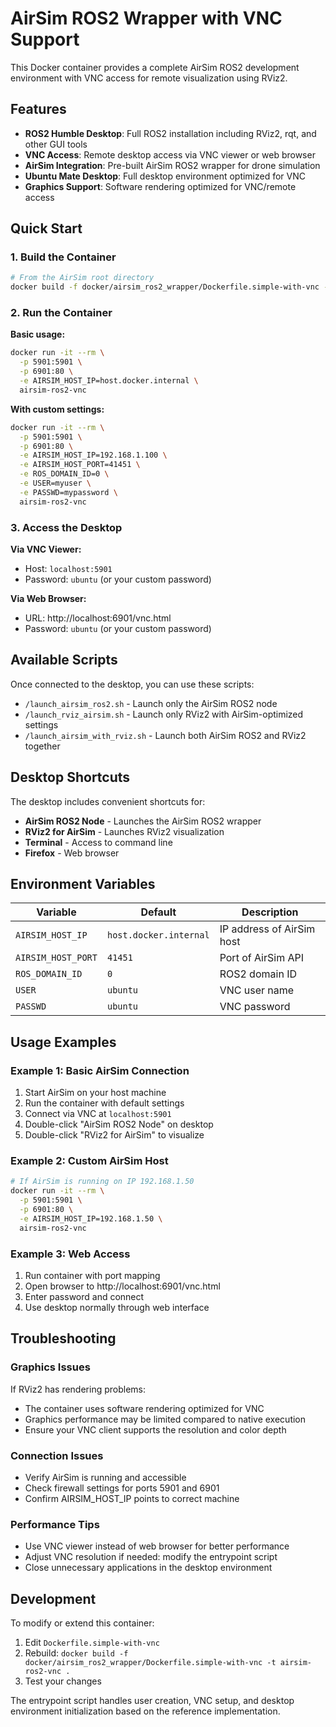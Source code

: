 # AirSim ROS2 Wrapper with VNC Support

This Docker container provides a complete AirSim ROS2 development environment with VNC access for remote visualization using RViz2.

## Features

- **ROS2 Humble Desktop**: Full ROS2 installation including RViz2, rqt, and other GUI tools
- **VNC Access**: Remote desktop access via VNC viewer or web browser
- **AirSim Integration**: Pre-built AirSim ROS2 wrapper for drone simulation
- **Ubuntu Mate Desktop**: Full desktop environment optimized for VNC
- **Graphics Support**: Software rendering optimized for VNC/remote access

## Quick Start

### 1. Build the Container

```bash
# From the AirSim root directory
docker build -f docker/airsim_ros2_wrapper/Dockerfile.simple-with-vnc -t airsim-ros2-vnc .
```

### 2. Run the Container

**Basic usage:**
```bash
docker run -it --rm \
  -p 5901:5901 \
  -p 6901:80 \
  -e AIRSIM_HOST_IP=host.docker.internal \
  airsim-ros2-vnc
```

**With custom settings:**
```bash
docker run -it --rm \
  -p 5901:5901 \
  -p 6901:80 \
  -e AIRSIM_HOST_IP=192.168.1.100 \
  -e AIRSIM_HOST_PORT=41451 \
  -e ROS_DOMAIN_ID=0 \
  -e USER=myuser \
  -e PASSWD=mypassword \
  airsim-ros2-vnc
```

### 3. Access the Desktop

**Via VNC Viewer:**
- Host: `localhost:5901`
- Password: `ubuntu` (or your custom password)

**Via Web Browser:**
- URL: http://localhost:6901/vnc.html
- Password: `ubuntu` (or your custom password)

## Available Scripts

Once connected to the desktop, you can use these scripts:

- `/launch_airsim_ros2.sh` - Launch only the AirSim ROS2 node
- `/launch_rviz_airsim.sh` - Launch only RViz2 with AirSim-optimized settings
- `/launch_airsim_with_rviz.sh` - Launch both AirSim ROS2 and RViz2 together

## Desktop Shortcuts

The desktop includes convenient shortcuts for:
- **AirSim ROS2 Node** - Launches the AirSim ROS2 wrapper
- **RViz2 for AirSim** - Launches RViz2 visualization
- **Terminal** - Access to command line
- **Firefox** - Web browser

## Environment Variables

| Variable | Default | Description |
|----------|---------|-------------|
| `AIRSIM_HOST_IP` | `host.docker.internal` | IP address of AirSim host |
| `AIRSIM_HOST_PORT` | `41451` | Port of AirSim API |
| `ROS_DOMAIN_ID` | `0` | ROS2 domain ID |
| `USER` | `ubuntu` | VNC user name |
| `PASSWD` | `ubuntu` | VNC password |

## Usage Examples

### Example 1: Basic AirSim Connection

1. Start AirSim on your host machine
2. Run the container with default settings
3. Connect via VNC at `localhost:5901`
4. Double-click "AirSim ROS2 Node" on desktop
5. Double-click "RViz2 for AirSim" to visualize

### Example 2: Custom AirSim Host

```bash
# If AirSim is running on IP 192.168.1.50
docker run -it --rm \
  -p 5901:5901 \
  -p 6901:80 \
  -e AIRSIM_HOST_IP=192.168.1.50 \
  airsim-ros2-vnc
```

### Example 3: Web Access

1. Run container with port mapping
2. Open browser to http://localhost:6901/vnc.html
3. Enter password and connect
4. Use desktop normally through web interface

## Troubleshooting

### Graphics Issues
If RViz2 has rendering problems:
- The container uses software rendering optimized for VNC
- Graphics performance may be limited compared to native execution
- Ensure your VNC client supports the resolution and color depth

### Connection Issues
- Verify AirSim is running and accessible
- Check firewall settings for ports 5901 and 6901
- Confirm AIRSIM_HOST_IP points to correct machine

### Performance Tips
- Use VNC viewer instead of web browser for better performance
- Adjust VNC resolution if needed: modify the entrypoint script
- Close unnecessary applications in the desktop environment

## Development

To modify or extend this container:

1. Edit `Dockerfile.simple-with-vnc`
2. Rebuild: `docker build -f docker/airsim_ros2_wrapper/Dockerfile.simple-with-vnc -t airsim-ros2-vnc .`
3. Test your changes

The entrypoint script handles user creation, VNC setup, and desktop environment initialization based on the reference implementation. 